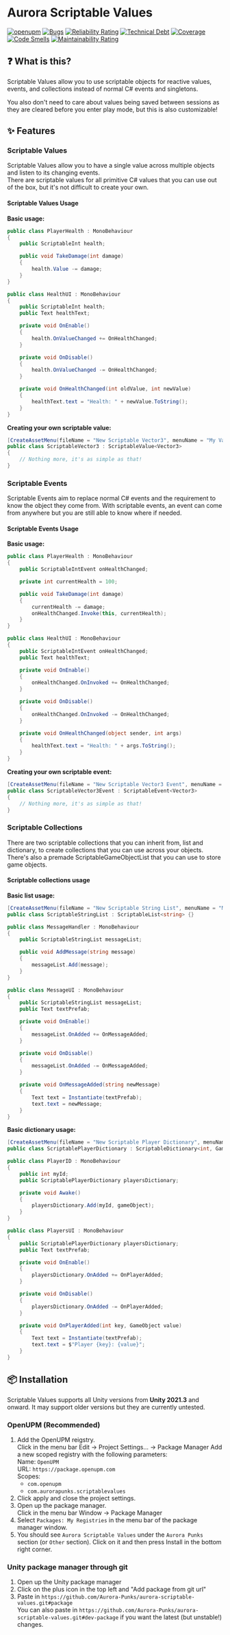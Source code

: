 # Aurora Scriptable Values

[![openupm](https://img.shields.io/npm/v/com.aurorapunks.aurorascriptablevalues?label=openupm&registry_uri=https://package.openupm.com)](https://openupm.com/packages/com.aurorapunks.aurorascriptablevalues/)
[![Bugs](https://sonarcloud.io/api/project_badges/measure?project=Aurora-Punks_aurora-scriptable-values&metric=bugs)](https://sonarcloud.io/summary/new_code?id=Aurora-Punks_aurora-scriptable-values)
[![Reliability Rating](https://sonarcloud.io/api/project_badges/measure?project=Aurora-Punks_aurora-scriptable-values&metric=reliability_rating)](https://sonarcloud.io/summary/new_code?id=Aurora-Punks_aurora-scriptable-values)
[![Technical Debt](https://sonarcloud.io/api/project_badges/measure?project=Aurora-Punks_aurora-scriptable-values&metric=sqale_index)](https://sonarcloud.io/summary/new_code?id=Aurora-Punks_aurora-scriptable-values)
[![Coverage](https://sonarcloud.io/api/project_badges/measure?project=Aurora-Punks_aurora-scriptable-values&metric=coverage)](https://sonarcloud.io/summary/new_code?id=Aurora-Punks_aurora-scriptable-values)
[![Code Smells](https://sonarcloud.io/api/project_badges/measure?project=Aurora-Punks_aurora-scriptable-values&metric=code_smells)](https://sonarcloud.io/summary/new_code?id=Aurora-Punks_aurora-scriptable-values)
[![Maintainability Rating](https://sonarcloud.io/api/project_badges/measure?project=Aurora-Punks_aurora-scriptable-values&metric=sqale_rating)](https://sonarcloud.io/summary/new_code?id=Aurora-Punks_aurora-scriptable-values)

## ❓ What is this?

Scriptable Values allow you to use scriptable objects for reactive values, events, and collections instead of normal C# events and singletons.

You also don't need to care about values being saved between sessions as they are cleared before you enter play mode, but this is also customizable!

## ✨ Features

### Scriptable Values

Scriptable Values allow you to have a single value across multiple objects and listen to its changing events.  
There are scriptable values for all primitive C# values that you can use out of the box, but it's not difficult to create your own.

#### Scriptable Values Usage

**Basic usage:**    
```cs
public class PlayerHealth : MonoBehaviour
{
    public ScriptableInt health;

    public void TakeDamage(int damage)
    {
        health.Value -= damage;
    }
}

public class HealthUI : MonoBehaviour
{
    public ScriptableInt health;
    public Text healthText;

    private void OnEnable()
    {
        health.OnValueChanged += OnHealthChanged;
    }

    private void OnDisable()
    {
        health.OnValueChanged -= OnHealthChanged;
    }

    private void OnHealthChanged(int oldValue, int newValue)
    {
        healthText.text = "Health: " + newValue.ToString();
    }
}
```

**Creating your own scriptable value:**  
```cs
[CreateAssetMenu(fileName = "New Scriptable Vector3", menuName = "My Values/Scriptable Vector3")]
public class ScriptableVector3 : ScriptableValue<Vector3> 
{
    // Nothing more, it's as simple as that!
}
```

### Scriptable Events

Scriptable Events aim to replace normal C# events and the requirement to know the object they come from. With scriptable events, an event can come from anywhere but you are still able to know where if needed.

#### Scriptable Events Usage

**Basic usage:**   
```cs 
public class PlayerHealth : MonoBehaviour
{
    public ScriptableIntEvent onHealthChanged;

    private int currentHealth = 100;

    public void TakeDamage(int damage)
    {
        currentHealth -= damage;
        onHealthChanged.Invoke(this, currentHealth);
    }
}

public class HealthUI : MonoBehaviour
{
    public ScriptableIntEvent onHealthChanged;
    public Text healthText;

    private void OnEnable()
    {
        onHealthChanged.OnInvoked += OnHealthChanged;
    }

    private void OnDisable()
    {
        onHealthChanged.OnInvoked -= OnHealthChanged;
    }

    private void OnHealthChanged(object sender, int args)
    {
        healthText.text = "Health: " + args.ToString();
    }
}
```

**Creating your own scriptable event:**    
```cs
[CreateAssetMenu(fileName = "New Scriptable Vector3 Event", menuName = "My Events/Scriptable Vector3")]
public class ScriptableVector3Event : ScriptableEvent<Vector3> 
{
    // Nothing more, it's as simple as that!
}
```

### Scriptable Collections

There are two scriptable collections that you can inherit from, list and dictionary, to create collections that you can use across your objects.  
There's also a premade ScriptableGameObjectList that you can use to store game objects.

#### Scriptable collections usage

**Basic list usage:**    
```cs
[CreateAssetMenu(fileName = "New Scriptable String List", menuName = "My Lists/Scriptable String List")]
public class ScriptableStringList : ScriptableList<string> {}

public class MessageHandler : MonoBehaviour
{
    public ScriptableStringList messageList;

    public void AddMessage(string message)
    {
        messageList.Add(message);
    }
}

public class MessageUI : MonoBehaviour
{
    public ScriptableStringList messageList;
    public Text textPrefab;

    private void OnEnable()
    {
        messageList.OnAdded += OnMessageAdded;
    }

    private void OnDisable()
    {
        messageList.OnAdded -= OnMessageAdded;
    }

    private void OnMessageAdded(string newMessage)
    {
        Text text = Instantiate(textPrefab);
        text.text = newMessage;
    }
}
```

**Basic dictionary usage:**    
```cs
[CreateAssetMenu(fileName = "New Scriptable Player Dictionary", menuName = "My Dictionaries/Scriptable Player Dictionary")]
public class ScriptablePlayerDictionary : ScriptableDictionary<int, GameObject> {}

public class PlayerID : MonoBehaviour
{
    public int myId;
    public ScriptablePlayerDictionary playersDictionary;

    private void Awake()
    {
        playersDictionary.Add(myId, gameObject);
    }
}

public class PlayersUI : MonoBehaviour
{
    public ScriptablePlayerDictionary playersDictionary;
    public Text textPrefab;

    private void OnEnable()
    {
        playersDictionary.OnAdded += OnPlayerAdded;
    }

    private void OnDisable()
    {
        playersDictionary.OnAdded -= OnPlayerAdded;
    }

    private void OnPlayerAdded(int key, GameObject value)
    {
        Text text = Instantiate(textPrefab);
        text.text = $"Player {key}: {value}";
    }
}
```

## 📦 Installation

Scriptable Values supports all Unity versions from **Unity 2021.3** and onward. It may support older versions but they are currently untested.

### OpenUPM (Recommended)
1. Add the OpenUPM reigstry.   
   Click in the menu bar Edit → Project Settings... → Package Manager
   Add a new scoped registry with the following parameters:  
   Name: `OpenUPM`  
   URL: `https://package.openupm.com`  
   Scopes:  
   - `com.openupm`  
   - `com.aurorapunks.scriptablevalues`
2. Click apply and close the project settings.
3. Open up the package manager.  
   Click in the menu bar Window → Package Manager
4. Select `Packages: My Registries` in the menu bar of the package manager window.
5. You should see `Aurora Scriptable Values` under the `Aurora Punks` section (or `Other` section). Click on it and then press Install in the bottom right corner.

### Unity package manager through git
1. Open up the Unity package manager
2. Click on the plus icon in the top left and "Add package from git url"
3. Paste in `https://github.com/Aurora-Punks/aurora-scriptable-values.git#package`  
   You can also paste in `https://github.com/Aurora-Punks/aurora-scriptable-values.git#dev-package` if you want the latest (but unstable!) changes.